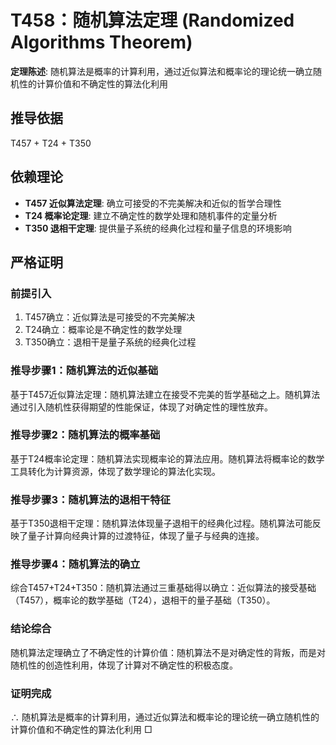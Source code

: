 # T458：随机算法定理 (Randomized Algorithms Theorem)

**定理陈述**: 随机算法是概率的计算利用，通过近似算法和概率论的理论统一确立随机性的计算价值和不确定性的算法化利用

## 推导依据
T457 + T24 + T350

## 依赖理论
- **T457 近似算法定理**: 确立可接受的不完美解决和近似的哲学合理性
- **T24 概率论定理**: 建立不确定性的数学处理和随机事件的定量分析
- **T350 退相干定理**: 提供量子系统的经典化过程和量子信息的环境影响

## 严格证明

### 前提引入
1. T457确立：近似算法是可接受的不完美解决
2. T24确立：概率论是不确定性的数学处理
3. T350确立：退相干是量子系统的经典化过程

### 推导步骤1：随机算法的近似基础
基于T457近似算法定理：随机算法建立在接受不完美的哲学基础之上。随机算法通过引入随机性获得期望的性能保证，体现了对确定性的理性放弃。

### 推导步骤2：随机算法的概率基础
基于T24概率论定理：随机算法实现概率论的算法应用。随机算法将概率论的数学工具转化为计算资源，体现了数学理论的算法化实现。

### 推导步骤3：随机算法的退相干特征
基于T350退相干定理：随机算法体现量子退相干的经典化过程。随机算法可能反映了量子计算向经典计算的过渡特征，体现了量子与经典的连接。

### 推导步骤4：随机算法的确立
综合T457+T24+T350：随机算法通过三重基础得以确立：近似算法的接受基础（T457），概率论的数学基础（T24），退相干的量子基础（T350）。

### 结论综合
随机算法定理确立了不确定性的计算价值：随机算法不是对确定性的背叛，而是对随机性的创造性利用，体现了计算对不确定性的积极态度。

### 证明完成
∴ 随机算法是概率的计算利用，通过近似算法和概率论的理论统一确立随机性的计算价值和不确定性的算法化利用 □